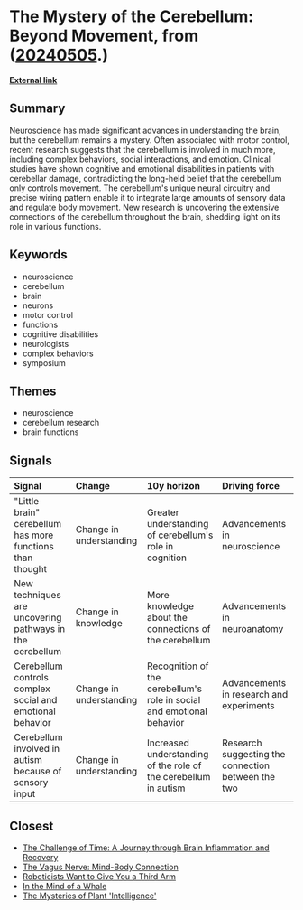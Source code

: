 # __The Mystery of the Cerebellum: Beyond Movement__, from ([20240505](https://kghosh.substack.com/p/20240505).)

__[External link](https://www.wired.com/story/cerebellum-brain-movement-feelings/)__



## Summary

Neuroscience has made significant advances in understanding the brain, but the cerebellum remains a mystery. Often associated with motor control, recent research suggests that the cerebellum is involved in much more, including complex behaviors, social interactions, and emotion. Clinical studies have shown cognitive and emotional disabilities in patients with cerebellar damage, contradicting the long-held belief that the cerebellum only controls movement. The cerebellum's unique neural circuitry and precise wiring pattern enable it to integrate large amounts of sensory data and regulate body movement. New research is uncovering the extensive connections of the cerebellum throughout the brain, shedding light on its role in various functions.

## Keywords

* neuroscience
* cerebellum
* brain
* neurons
* motor control
* functions
* cognitive disabilities
* neurologists
* complex behaviors
* symposium

## Themes

* neuroscience
* cerebellum research
* brain functions

## Signals

| Signal                                                    | Change                  | 10y horizon                                                           | Driving force                                      |
|:----------------------------------------------------------|:------------------------|:----------------------------------------------------------------------|:---------------------------------------------------|
| "Little brain" cerebellum has more functions than thought | Change in understanding | Greater understanding of cerebellum's role in cognition               | Advancements in neuroscience                       |
| New techniques are uncovering pathways in the cerebellum  | Change in knowledge     | More knowledge about the connections of the cerebellum                | Advancements in neuroanatomy                       |
| Cerebellum controls complex social and emotional behavior | Change in understanding | Recognition of the cerebellum's role in social and emotional behavior | Advancements in research and experiments           |
| Cerebellum involved in autism because of sensory input    | Change in understanding | Increased understanding of the role of the cerebellum in autism       | Research suggesting the connection between the two |

## Closest

* [The Challenge of Time: A Journey through Brain Inflammation and Recovery](c7cd8debffd00db3905b4d70b56ea40e)
* [The Vagus Nerve: Mind-Body Connection](47ec71a8e3b17b0adc0e4fea1e0d1385)
* [Roboticists Want to Give You a Third Arm](faad51d1f885af1db9dee5e5ce52b46e)
* [In the Mind of a Whale](3c308b42803a6ac89bd4b358b7d2899c)
* [The Mysteries of Plant 'Intelligence'](f74c8517506f8ed8387d0a7e38f56cbe)
